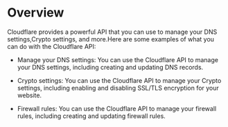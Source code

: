 # Overview

Cloudflare provides a powerful API that you can use to manage your DNS settings,Crypto settings, and more.Here are some examples of what you can do with the Cloudflare API:

- Manage your DNS settings: You can use the Cloudflare API to manage your DNS settings, including creating and updating DNS records.

- Crypto settings: You can use the Cloudflare API to manage your Crypto settings, including enabling and disabling SSL/TLS encryption for your website.

- Firewall rules: You can use the Cloudflare API to manage your firewall rules, including creating and updating firewall rules.
